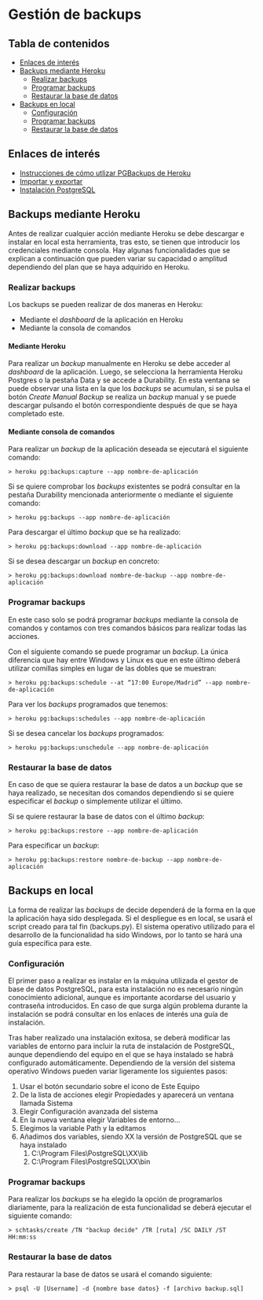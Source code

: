 # Gestión de backups

## Tabla de contenidos
- [Enlaces de interés](#enlaces-de-interés)
- [Backups mediante Heroku](#backups-mediante-heroku)
  * [Realizar backups](#realizar-backups)
  * [Programar backups](#programar-backups)
  * [Restaurar la base de datos](#restaurar-la-base-de-datos)
- [Backups en local](#backups-en-local)
  * [Configuración](#configuración)
  * [Programar backups](#programar-backups-1)
  * [Restaurar la base de datos](#restaurar-la-base-de-datos-1)
## Enlaces de interés
 * [Instrucciones de cómo utlizar PGBackups de Heroku](https://devcenter.heroku.com/articles/heroku-postgres-backups)
 * [Importar y exportar](https://devcenter.heroku.com/articles/heroku-postgres-import-export)
 * [Instalación PostgreSQL](http://www.postgresqltutorial.com/install-postgresql/)
## Backups mediante Heroku
Antes de realizar cualquier acción mediante Heroku se debe descargar e instalar en local esta herramienta, tras esto, se tienen que introducir los credenciales mediante consola. Hay algunas funcionalidades que se explican a continuación que pueden variar su capacidad o amplitud dependiendo del plan que se haya adquirido en Heroku. 

### Realizar backups
Los backups se pueden realizar de dos maneras en Heroku:
 * Mediante el *dashboard* de la aplicación en Heroku
 * Mediante la consola de comandos
 
#### Mediante Heroku
Para realizar un *backup* manualmente en Heroku se debe acceder al *dashboard* de la aplicación. Luego, se selecciona la herramienta Heroku Postgres o la pestaña Data y se accede a Durability. En esta ventana se puede observar una lista en la que los *backups* se acumulan, si se pulsa el botón *Create Manual Backup* se realiza un *backup* manual y se puede descargar pulsando el botón correspondiente después de que se haya completado este.

#### Mediante consola de comandos
Para realizar un *backup* de la aplicación deseada se ejecutará el siguiente comando:
```
> heroku pg:backups:capture --app nombre-de-aplicación
```

Si se quiere comprobar los *backups* existentes se podrá consultar en la pestaña Durability mencionada anteriormente o mediante el siguiente comando:
```
> heroku pg:backups --app nombre-de-aplicación
```

Para descargar el último *backup* que se ha realizado:
```
> heroku pg:backups:download --app nombre-de-aplicación
```

Si se desea descargar un *backup* en concreto:
```
> heroku pg:backups:download nombre-de-backup --app nombre-de-aplicación
```

### Programar backups
En este caso solo se podrá programar *backups* mediante la consola de comandos y contamos con tres comandos básicos para realizar todas las acciones.

Con el siguiente comando se puede programar un *backup*. La única diferencia que hay entre Windows y Linux es que en este último deberá utilizar comillas simples en lugar de las dobles que se muestran:
```
> heroku pg:backups:schedule --at “17:00 Europe/Madrid” --app nombre-de-aplicación
```

Para ver los *backups* programados que tenemos:
```
> heroku pg:backups:schedules --app nombre-de-aplicación
```

Si se desea cancelar los *backups* programados:
```
> heroku pg:backups:unschedule --app nombre-de-aplicación
```

### Restaurar la base de datos
En caso de que se quiera restaurar la base de datos a un *backup* que se haya realizado, se necesitan dos comandos dependiendo si se quiere especificar el *backup* o simplemente utilizar el último.

Si se quiere restaurar la base de datos con el último *backup*:
```
> heroku pg:backups:restore --app nombre-de-aplicación
```

Para especificar un *backup*:
```
> heroku pg:backups:restore nombre-de-backup --app nombre-de-aplicación
```

## Backups en local
La forma de realizar las *backups* de decide dependerá de la forma en la que la aplicación haya sido desplegada. Si el despliegue es en local, se usará el script creado para tal fin (backups.py). El sistema operativo utilizado para el desarrollo de la funcionalidad ha sido Windows, por lo tanto se hará una guía específica para este.

### Configuración
El primer paso a realizar es instalar en la máquina utilizada el gestor de base de datos PostgreSQL, para esta instalación no es necesario ningún conocimiento adicional, aunque es importante acordarse del usuario y contraseña introducidos. En caso de que surga algún problema durante la instalación se podrá consultar en los enlaces de interés una guía de instalación.

Tras haber realizado una instalación exitosa, se deberá modificar las variables de entorno para incluir la ruta de instalación de PostgreSQL, aunque dependiendo del equipo en el que se haya instalado se habrá configurado automáticamente. Dependiendo de la versión del sistema operativo Windows pueden variar ligeramente los siguientes pasos:
 1. Usar el botón secundario sobre el icono de Este Equipo
 2. De la lista de acciones elegir Propiedades y aparecerá un ventana llamada Sistema
 3. Elegir Configuración avanzada del sistema
 4. En la nueva ventana elegir Variables de entorno...
 5. Elegimos la variable Path y la editamos
 6. Añadimos dos variables, siendo XX la versión de PostgreSQL que se haya instalado
     1. C:\Program Files\PostgreSQL\XX\lib
     2. C:\Program Files\PostgreSQL\XX\bin

### Programar backups
Para realizar los *backups* se ha elegido la opción de programarlos diariamente, para la realización de esta funcionalidad se deberá ejecutar el siguiente comando:
```
> schtasks/create /TN "backup decide" /TR [ruta] /SC DAILY /ST HH:mm:ss 
```

### Restaurar la base de datos
Para restaurar la base de datos se usará el comando siguiente:
```
> psql -U [Username] -d {nombre base datos} -f [archivo backup.sql] 
```

